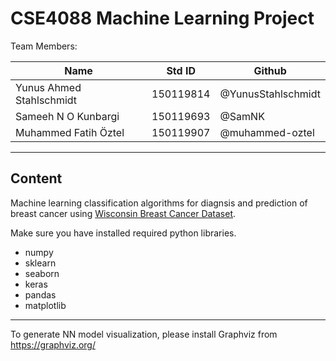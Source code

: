 # CSE4088 Machine Learning Project 

Team Members:


| Name | Std ID | Github |
| ---- | ----- | ------ |
|Yunus Ahmed Stahlschmidt | 150119814  | @YunusStahlschmidt
| Sameeh N O Kunbargi | 150119693 | @SamNK
| Muhammed Fatih Öztel | 150119907 | @muhammed-oztel

---

## Content

Machine learning classification algorithms for diagnsis and prediction of breast cancer using [Wisconsin Breast Cancer Dataset](https://archive.ics.uci.edu/ml/datasets/breast+cancer+wisconsin+(diagnostic)).


Make sure you have installed required python libraries.

- numpy
- sklearn
- seaborn
- keras
- pandas
- matplotlib

---

To generate NN model visualization, please install Graphviz from https://graphviz.org/


